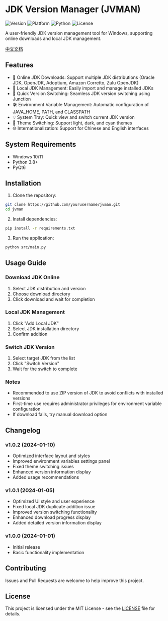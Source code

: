 # JDK Version Manager (JVMAN)

![Version](https://img.shields.io/badge/version-1.0.2-blue.svg)
![Platform](https://img.shields.io/badge/platform-Windows-lightgrey.svg)
![Python](https://img.shields.io/badge/python-3.8+-green.svg)
![License](https://img.shields.io/badge/license-MIT-orange.svg)

A user-friendly JDK version management tool for Windows, supporting online downloads and local JDK management.

[中文文档](README.md)

## Features

- 🚀 Online JDK Downloads: Support multiple JDK distributions (Oracle JDK, OpenJDK, Adoptium, Amazon Corretto, Zulu OpenJDK)
- 📂 Local JDK Management: Easily import and manage installed JDKs
- 🔄 Quick Version Switching: Seamless JDK version switching using Junction
- 🛠 Environment Variable Management: Automatic configuration of JAVA_HOME, PATH, and CLASSPATH
- 💡 System Tray: Quick view and switch current JDK version
- 🎨 Theme Switching: Support light, dark, and cyan themes
- 🌐 Internationalization: Support for Chinese and English interfaces

## System Requirements

- Windows 10/11
- Python 3.8+
- PyQt6

## Installation

1. Clone the repository:
```bash
git clone https://github.com/yourusername/jvman.git
cd jvman
```

2. Install dependencies:
```bash
pip install -r requirements.txt
```

3. Run the application:
```bash
python src/main.py
```

## Usage Guide

### Download JDK Online
1. Select JDK distribution and version
2. Choose download directory
3. Click download and wait for completion

### Local JDK Management
1. Click "Add Local JDK"
2. Select JDK installation directory
3. Confirm addition

### Switch JDK Version
1. Select target JDK from the list
2. Click "Switch Version"
3. Wait for the switch to complete

### Notes
- Recommended to use ZIP version of JDK to avoid conflicts with installed versions
- First-time use requires administrator privileges for environment variable configuration
- If download fails, try manual download option

## Changelog

### v1.0.2 (2024-01-10)
- Optimized interface layout and styles
- Improved environment variables settings panel
- Fixed theme switching issues
- Enhanced version information display
- Added usage recommendations

### v1.0.1 (2024-01-05)
- Optimized UI style and user experience
- Fixed local JDK duplicate addition issue
- Improved version switching functionality
- Enhanced download progress display
- Added detailed version information display

### v1.0.0 (2024-01-01)
- Initial release
- Basic functionality implementation

## Contributing

Issues and Pull Requests are welcome to help improve this project.

## License

This project is licensed under the MIT License - see the [LICENSE](LICENSE) file for details. 
